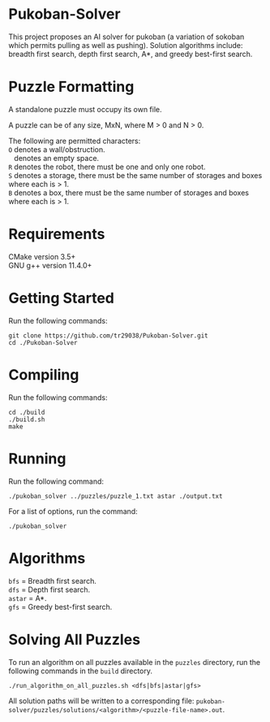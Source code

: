# Pukoban-Solver
This project proposes an AI solver for pukoban (a variation of sokoban which permits pulling as well as pushing). Solution algorithms include: breadth first search, depth first search, A*, and greedy best-first search.

# Puzzle Formatting
A standalone puzzle must occupy its own file.

A puzzle can be of any size, MxN, where M > 0 and N > 0.

The following are permitted characters:  
`O` denotes a wall/obstruction.  
` ` denotes an empty space.  
`R` denotes the robot, there must be one and only one robot.  
`S` denotes a storage, there must be the same number of storages and boxes where each is > 1.  
`B` denotes a box, there must be the same number of storages and boxes where each is > 1.  

# Requirements
CMake version 3.5+  
GNU g++ version 11.4.0+  

# Getting Started
Run the following commands:  
```
git clone https://github.com/tr29038/Pukoban-Solver.git
cd ./Pukoban-Solver
```

# Compiling
Run the following commands:  
```
cd ./build
./build.sh
make
```

# Running
Run the following command:  
```
./pukoban_solver ../puzzles/puzzle_1.txt astar ./output.txt
```

For a list of options, run the command:  
```
./pukoban_solver
```

# Algorithms
`bfs` = Breadth first search.  
`dfs` = Depth first search.  
`astar` = A*.  
`gfs` = Greedy best-first search.  

# Solving All Puzzles
To run an algorithm on all puzzles available in the `puzzles` directory, run the following commands in the `build` directory.  
```
./run_algorithm_on_all_puzzles.sh <dfs|bfs|astar|gfs>
```

All solution paths will be written to a corresponding file: `pukoban-solver/puzzles/solutions/<algorithm>/<puzzle-file-name>.out`.
